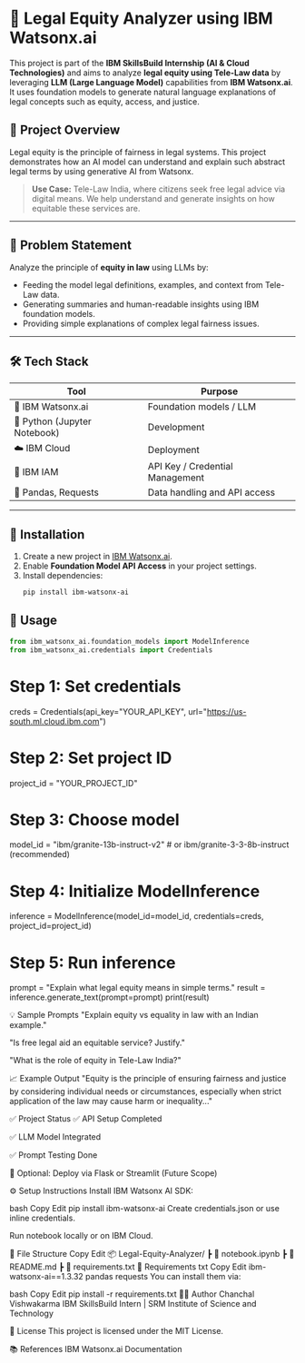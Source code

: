 # 🧠 Legal Equity Analyzer using IBM Watsonx.ai

This project is part of the **IBM SkillsBuild Internship (AI & Cloud Technologies)** and aims to analyze **legal equity using Tele-Law data** by leveraging **LLM (Large Language Model)** capabilities from **IBM Watsonx.ai**. It uses foundation models to generate natural language explanations of legal concepts such as equity, access, and justice.

## 🚀 Project Overview

Legal equity is the principle of fairness in legal systems. This project demonstrates how an AI model can understand and explain such abstract legal terms by using generative AI from Watsonx.

> **Use Case:** Tele-Law India, where citizens seek free legal advice via digital means. We help understand and generate insights on how equitable these services are.

---

## 📌 Problem Statement

Analyze the principle of **equity in law** using LLMs by:
- Feeding the model legal definitions, examples, and context from Tele-Law data.
- Generating summaries and human-readable insights using IBM foundation models.
- Providing simple explanations of complex legal fairness issues.

---

## 🛠️ Tech Stack

| Tool | Purpose |
|------|---------|
| 🧠 IBM Watsonx.ai | Foundation models / LLM |
| 🐍 Python (Jupyter Notebook) | Development |
| ☁️ IBM Cloud | Deployment |
| 🔐 IBM IAM | API Key / Credential Management |
| 📝 Pandas, Requests | Data handling and API access |

---

## 🔧 Installation

1. Create a new project in [IBM Watsonx.ai](https://dataplatform.cloud.ibm.com).
2. Enable **Foundation Model API Access** in your project settings.
3. Install dependencies:
   ```bash
   pip install ibm-watsonx-ai

## 🧩 Usage

```python
from ibm_watsonx_ai.foundation_models import ModelInference
from ibm_watsonx_ai.credentials import Credentials
```

# Step 1: Set credentials
creds = Credentials(api_key="YOUR_API_KEY", url="https://us-south.ml.cloud.ibm.com")

# Step 2: Set project ID
project_id = "YOUR_PROJECT_ID"

# Step 3: Choose model
model_id = "ibm/granite-13b-instruct-v2"  # or ibm/granite-3-3-8b-instruct (recommended)

# Step 4: Initialize ModelInference
inference = ModelInference(model_id=model_id, credentials=creds, project_id=project_id)

# Step 5: Run inference
prompt = "Explain what legal equity means in simple terms."
result = inference.generate_text(prompt=prompt)
print(result)


💡 Sample Prompts
"Explain equity vs equality in law with an Indian example."

"Is free legal aid an equitable service? Justify."

"What is the role of equity in Tele-Law India?"

📈 Example Output
"Equity is the principle of ensuring fairness and justice by considering individual needs or circumstances, especially when strict application of the law may cause harm or inequality..."

✅ Project Status
✅ API Setup Completed

✅ LLM Model Integrated

✅ Prompt Testing Done

🔄 Optional: Deploy via Flask or Streamlit (Future Scope)

⚙️ Setup Instructions
Install IBM Watsonx AI SDK:

bash
Copy
Edit
pip install ibm-watsonx-ai
Create credentials.json or use inline credentials.

Run notebook locally or on IBM Cloud.

📁 File Structure
Copy
Edit
📦 Legal-Equity-Analyzer/
 ┣ 📜 notebook.ipynb
 ┣ 📜 README.md
 ┣ 📜 requirements.txt
🧪 Requirements
txt
Copy
Edit
ibm-watsonx-ai==1.3.32
pandas
requests
You can install them via:

bash
Copy
Edit
pip install -r requirements.txt
👩‍💻 Author
Chanchal Vishwakarma
IBM SkillsBuild Intern | SRM Institute of Science and Technology

📄 License
This project is licensed under the MIT License.

📚 References
IBM Watsonx.ai Documentation
